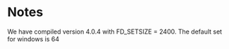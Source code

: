 Notes
=========

We have compiled version 4.0.4 with FD_SETSIZE = 2400. The default set for windows is 64




